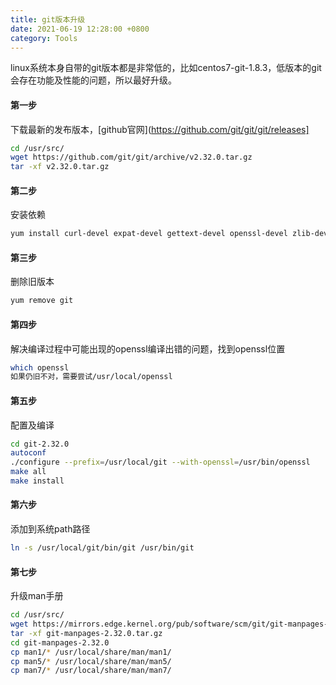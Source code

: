 ```yaml
---
title: git版本升级
date: 2021-06-19 12:28:00 +0800
category: Tools
---
```


linux系统本身自带的git版本都是非常低的，比如centos7-git-1.8.3，低版本的git会存在功能及性能的问题，所以最好升级。

#### 第一步
下载最新的发布版本，[github官网](https://github.com/git/git/git/releases]
```bash
cd /usr/src/
wget https://github.com/git/git/archive/v2.32.0.tar.gz
tar -xf v2.32.0.tar.gz
```
#### 第二步
安装依赖
```bash
yum install curl-devel expat-devel gettext-devel openssl-devel zlib-devel gcc perl-ExtUtils-MakeMaker
```
#### 第三步
删除旧版本
```bash
yum remove git
```
#### 第四步
解决编译过程中可能出现的openssl编译出错的问题，找到openssl位置
```bash
which openssl
如果仍旧不对，需要尝试/usr/local/openssl
```
#### 第五步
配置及编译
```bash
cd git-2.32.0
autoconf
./configure --prefix=/usr/local/git --with-openssl=/usr/bin/openssl
make all
make install
```
#### 第六步
添加到系统path路径
```bash
ln -s /usr/local/git/bin/git /usr/bin/git
```
#### 第七步
升级man手册
```bash
cd /usr/src/
wget https://mirrors.edge.kernel.org/pub/software/scm/git/git-manpages-2.32.0.tar.gz
tar -xf git-manpages-2.32.0.tar.gz
cd git-manpages-2.32.0
cp man1/* /usr/local/share/man/man1/
cp man5/* /usr/local/share/man/man5/
cp man7/* /usr/local/share/man/man7/
```